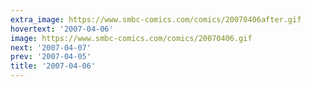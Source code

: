 ```yaml
---
extra_image: https://www.smbc-comics.com/comics/20070406after.gif
hovertext: '2007-04-06'
image: https://www.smbc-comics.com/comics/20070406.gif
next: '2007-04-07'
prev: '2007-04-05'
title: '2007-04-06'
---
```

